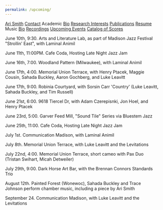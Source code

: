 ```yaml
---
permalink: /upcoming/
---
```


<div class="sidenav">
  <a href="../">Ari Smith</a>
  <a href="../contact">Contact</a>
  <atitle>Academic</atitle>
  <a href="../academic-bio"><asub>Bio</asub></a>
  <a href="../research-interests"><asub>Research Interests</asub></a>
  <a href="../publications"><asub>Publications</asub></a>
  <a href="../Ari Smith Resume as of 2022-02-11.pdf" download><asub>Resume</asub></a>
  <atitle>Music</atitle>
  <a href="../music-bio"><asub>Bio</asub></a>
  <a href="../recordings"><asub>Recordings</asub></a>
  <a href="../upcoming"><asub>Upcoming Events</asub></a>
  <a href="../catalog-of-works"><asub>Catalog of Scores</asub></a>
</div>


June 10th, 9:30. Arts and Literature Lab, as part of Madison Jazz Festival "Strollin' East", with Laminal Animil

June 11th, 11:00PM. Cafe Coda, Hosting Late Night Jazz Jam

June 16th, 7:00. Woodland Pattern (Milwaukee), with Laminal Animil

June 17th, 4:00. Memorial Union Terrace, with Henry Ptacek, Maggie Cousin, Sahada Buckley, Aaron Gochberg, and Luke Leavitt

June 17th, 9:00. Robinia Courtyard, with Sorsin Carr 'Country' (Luke Leavitt, Sahada Buckley, and Tim Russell)

June 21st, 6:00. 9618 Tiercel Dr, with Adam Czerepisnki, Jon Hoel, and Henry Ptacek

June 23rd, 5:00. Garver Feed Mill, "Sound Tile" Series via Bluestem Jazz

June 25th, 11:00. Cafe Coda, Hosting Late Night Jazz Jam

July 1st. Communication Madison, with Laminal Animil

July 8th. Memorial Union Terrace, with Luke Leavitt and the Levitations

July 22nd, 4:00. Memorial Union Terrace, short cameo with Pax Duo (Tristan Swihart, Micah Detweiler)

July 29th, 9:00. Dark Horse Art Bar, with the Brennan Connors Standards Trio

August 12th. Painted Forest (Wonewoc), Sahada Buckley and Trace Johnson perform chamber music, including a piece by Ari Smith

September 24. Communication Madison, with Luke Leavitt and the Levitations

